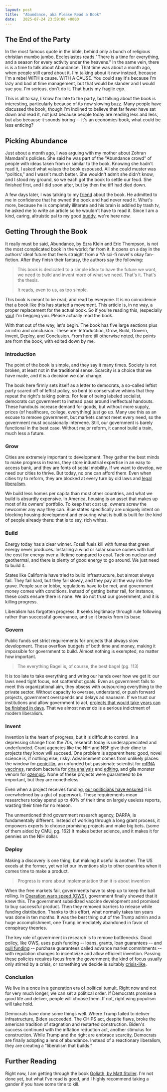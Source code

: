 ```yaml
---
layout: post
title:  "Abundance, aka Please Read a Book"
date:   2025-07-24 23:59:00 +0000
---
```


## The End of the Party
In the most famous quote in the bible, behind only a bunch of religious christian mumbo jumbo, Ecclesiastes reads "There is a time for everything, and a season for every activity under the heavens." In the same vein, there is is a time to talk about Abundance. That time was about a month ago, when people still cared about it. 
I'm talking about it now instead, because I'm a rebel WITH a cause. WITH A CAUSE. You could say it's because I'm lazy and bad at time management, but that would be slander and I would sue you. I'm serious, don't do it. That hurts my fragile ego.

This is all to say, I know I'm late to the party, but talking about the book is interesting, particularly because of its now slowing buzz. Many people have discussed the book, though I'm inclined to believe that far fewer have sat down and read it, not just because people today are reading less and less, but also because it sounds boring -- it's an economics book, what could be less enticing?

## Picking Abundance
Just about a month ago, I was arguing with my mother about Zohran Mamdani's policies. She said he was part of the "Abundance crowd" of people with ideas taken from or similar to the book. Knowing she hadn't read it, I asked what values the book espoused. All she could muster was "politics," and I wasn't much better. She wouldn't admit she didn't know, and I stood my ground, so we each got the book to settle our feud. She finished first, and I did soon after, but by then the tiff had died down.

A few days later, I was talking to my [friend](https://j-nac.github.io/2025/07/19/when-there-are-no-other-options.html) about the book. He admitted to me in confidence that he owned the book and had never read it. What's more, because he is completely illiterate and his brain is addled by trash tv, he asked me to write an article so he wouldn't have to read it. Since I am a kind, caring, altruistic pal to my good [buddy](https://j-nac.github.io/2025/05/12/exact-odes.html), we're here now.

## Getting Through the Book
It really must be said, Abundance, by Ezra Klein and Eric Thompson, is not the most complicated book in the world; far from it. It opens on a day in the authors' ideal future that feels straight from a YA sci-fi novel's okay fan-fiction. After they finish their fantasy, the authors say the following: 

>This book is dedicated to a simple idea: to have the future we want, we need to build and invent more of what we need. That's it. That's the thesis.
>
>It reads, even to us, as too simple.

This book is meant to be read, and read by everyone. It is no coincidence that a book like this has started a movement. This article is, in no way, a proper replacement for the actual book. So if you're reading this, (especially [you](https://j-nac.github.io/2025/05/30/potential-buffer-overflows.html)) I'm begging you. Please actually read the book.

With that out of the way, let's begin. The book has five large sections plus an intro and conclusion. These are: Introduction, Grow, Build, Govern, Invent, Deploy, and Conclusion. From here till otherwise noted, the points are from the book, with edited down by me.

### Introduction
The point of the book is simple, and they say it many times. Society is not broken, at least not in the traditional sense. Scarcity is a choice that we have made, and it is a decision we can change. 

The book here firmly sets itself as a letter to democrats, a so-called leftist party scared off of leftist policy, so bent to conservative whims that they repeat the right's talking points. For fear of being labeled socialist, democrats cut government to instead pass around ineffectual handouts. These handouts increase demand for goods, but without more supply, prices (of healthcare, college, everything) just go up. Many use this as an excuse to remove government, but markets cannot meet every need, so the government must occasionally intervene. Still, our government is barely functional in the best case. Without major reform, it cannot build a train, much less a future.

### Grow
Cities are extremely important to development. They gather the best minds to make progress in teams, they store industrial expertise in an easy to access bank, and they are fonts of social mobility. If we want to develop, we need our cities to thrive. But today, no one can afford them. Even when cities try to reform, they are blocked at every turn by old laws and [legal liberalism](https://lawreview.uchicago.edu/print-archive/new-legal-liberalism).

We build less homes per capita than most other countries, and what we build is absurdly expensive. In America, housing is an asset that makes up most of its owners' portfolio. To keep that cost up, owners screw the newcomer any way they can. Blue states specifically are uniquely intent on blocking housing development and ensuring what is built is built for the kind of people already there: that is to say, rich whites.

### Build
Energy today has a clear winner. Fossil fuels kill with fumes that green energy never produces. Installing a wind or solar source comes with half the cost for energy over a lifetime compared to coal. Tack on nuclear and geothermal, and there is plenty of good energy to go around. We just need to build it.
 
States like California have tried to build infrastructure, but almost always fail. They fail hard, but they fail slowly, and they pay all the way into the grave. People sue or lobby, regulations have to be met, and government money comes with conditions. Instead of getting better rail, for instance, these costs ensure there is none. We do not trust our government, and it is killing progress.

Liberalism has forgotten progress. It seeks legitimacy through rule following rather than successful governance, and so it breaks from its base.

### Govern
Public funds set strict requirements for projects that always slow development. These overflow budgets of both time and money, making it impossible for government to build. Almost nothing is exempted, no matter how important.

> The everything Bagel is, of course, the best bagel (pg. 113)

It is too late to take everything and wring our hands over how we get it: our laws need tight focus, not scattershot goals. Even as government fails to meet this organizational aim, they obsess with outsourcing everything to the private sector. Without capacity to oversee, understand, or push forward projects, government overspends and delays ad nauseam. If we trust our institutions and allow government to act, [projects that would take years can be finished in days](https://www.pa.gov/governor/newsroom/press-releases/governor-shapiro-gets-stuff-done--reopening-i-95-in-just-12-days). That we almost never do is a serious indictment of modern liberalism.

### Invent
Invention is the heart of progress, but it is difficult to control. In a depressing change from the 70s, research today is underappreciated and underfunded. Grant agencies like the NIH and NSF give their dime to projects they know will succeed. One problem is apparent here: good, novel science is, if nothing else, risky. Advancement comes from unlikely places: the window for [penicillin](https://www.pbs.org/newshour/health/the-real-story-behind-the-worlds-first-antibiotic), an unfunded but passionate scientist for [mRNA vaccines](https://www.nobelprize.org/prizes/medicine/2023/kariko/facts/), random bacteria for [dna analysis](https://www.ncbi.nlm.nih.gov/books/NBK589663/) and [editing](https://medlineplus.gov/genetics/understanding/genomicresearch/genomeediting/), and gila monster venom for [ozempic](https://www.businessinsider.com/what-is-ozempic-glp1-drugs-developed-by-gila-monster-2023-3). None of these projects were guaranteed to be important, but they are nonetheless. 

Even when a project receives funding, [our politicians have ensured](https://www.forbes.com/sites/adamandrzejewski/2021/06/30/us-senator-william-proxmires-golden-fleece-award-turns-46-years-old/) it is overwhelmed by a glut of paperwork. These requirements mean researchers today spend up to 40% of their time on largely useless reports, wasting their time for no reason.

The unmentioned third government research agency, DARPA, is fundamentally different. Instead of working through a long grant process, it empowers experts to choose promising projects and make big bets. (some of them aided by CMU, pg. 162) It makes better science, and it makes it for pennies on the NIH dollar.

### Deploy
Making a discovery is one thing, but making it useful is another. The US excels at the former, yet we let our inventions slip to other countries when it comes time to make a product.

> Progress is more about implementation than it is about invention

When the free markets fail, governments have to step up to keep the ball rolling. In [Operation warp speed (OWS)](https://www.gao.gov/products/gao-21-319), government finally showed that it knew this. The government subsidized vaccine development and promised to buy successful product. Then they removed barriers to release while funding distribution. Thanks to this effort, what normally takes ten years was done in ten months. It was the best thing out of the Trump admin and a huge accomplishment, one Trump immediately abandoned in favor of conspiracy theories.

The key role of government in research is to remove bottlenecks. Good policy, like OWS, uses push funding -- loans, grants, loan guarantees -- and [pull funding](https://www.gatesfoundation.org/ideas/media-center/press-releases/2009/06/ministers-of-finance-and-global-health-leaders-fulfill-promise-to-combat-vaccinepreventable-killer) -- purchase guarantees called advance market commitments -- with regulation changes to incentivize and allow efficient invention. Passing these policies requires focus from the government; the kind of focus usually only stirred by a crisis, or something we decide is suitably [crisis-like](https://www.nasa.gov/history/sputnik/index.html).

### Conclusion 
We live in a once in a generation era of political tumult. Right now and not for very much longer, we can set a political order. If Democrats promise a good life and deliver, people will choose them. If not, right wing populism will take hold.

Democrats have done some things well. Where Trump failed to deliver infrastructure, Biden succeeded. The CHIPS act, despite flaws, broke the american tradition of stagnation and restarted construction. Biden's success continued with the inflation reduction act, another stimulus for construction. While Trump and the right are embrace scarcity, Democrats are finally adopting a lens of abundance. Instead of a reactionary liberalism, they are creating a "liberalism that builds."

## Further Reading
Right now, I am getting through the book [Goliath, by Matt Stoller](https://www.amazon.com/Goliath-100-Year-Between-Monopoly-Democracy/dp/1501183087?gQT=2). I'm not done yet, but what I've read is good, and I highly recommend taking a gander if you have some time to kill.